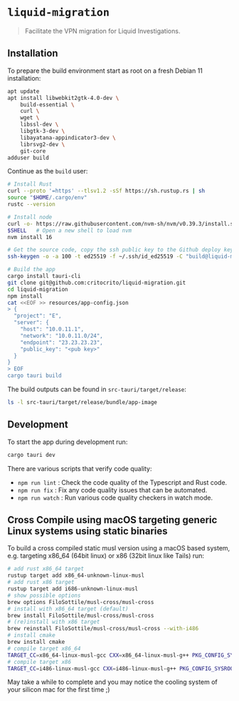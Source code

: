 # `liquid-migration`

> Facilitate the VPN migration for Liquid Investigations.

## Installation

To prepare the build environment start as root on a fresh Debian 11 installation:

```sh
apt update
apt install libwebkit2gtk-4.0-dev \
    build-essential \
    curl \
    wget \
    libssl-dev \
    libgtk-3-dev \
    libayatana-appindicator3-dev \
    librsvg2-dev \
    git-core
adduser build
```

Continue as the `build` user:

```sh
# Install Rust
curl --proto '=https' --tlsv1.2 -sSf https://sh.rustup.rs | sh
source "$HOME/.cargo/env"
rustc --version

# Install node
curl -o- https://raw.githubusercontent.com/nvm-sh/nvm/v0.39.3/install.sh | bash
$SHELL   # Open a new shell to load nvm
nvm install 16

# Get the source code, copy the ssh public key to the Github deploy keys
ssh-keygen -o -a 100 -t ed25519 -f ~/.ssh/id_ed25519 -C "build@liquid-migration"

# Build the app
cargo install tauri-cli
git clone git@github.com:critocrito/liquid-migration.git
cd liquid-migration
npm install
cat <<EOF >> resources/app-config.json
> {
  "project": "E",
  "server": {
    "host": "10.0.11.1",
    "network": "10.0.11.0/24",
    "endpoint": "23.23.23.23",
    "public_key": "<pub key>"
  }
}
> EOF
cargo tauri build
```

The build outputs can be found in `src-tauri/target/release`:

```sh
ls -l src-tauri/target/release/bundle/app-image
```

## Development

To start the app during development run:

```sh
cargo tauri dev
```

There are various scripts that verify code quality:

- `npm run lint` : Check the code quality of the Typescript and Rust code.
- `npm run fix` : Fix any code quality issues that can be automated.
- `npm run watch` : Run various code quality checkers in watch mode.

## Cross Compile using macOS targeting generic Linux systems using static binaries

To build a cross compiled static musl version using a macOS based system, e.g. targeting x86_64 (64bit linux) or x86 (32bit linux like Tails) run:

```sh
# add rust x86_64 target
rustup target add x86_64-unknown-linux-musl
# add rust x86 target
rustup target add i686-unknown-linux-musl
# show possible options
brew options FiloSottile/musl-cross/musl-cross
# install with x86_64 target (default)
brew install FiloSottile/musl-cross/musl-cross
# (re)install with x86 target
brew reinstall FiloSottile/musl-cross/musl-cross --with-i486
# install cmake
brew install cmake
# compile target x86_64
TARGET_CC=x86_64-linux-musl-gcc CXX=x86_64-linux-musl-g++ PKG_CONFIG_SYSROOT_DIR=/ cargo -v build --release --target i686-unknown-linux-musl
# compile target x86
TARGET_CC=i486-linux-musl-gcc CXX=i486-linux-musl-g++ PKG_CONFIG_SYSROOT_DIR=/ cargo build --release --target i686-unknown-linux-musl
```

May take a while to complete and you may notice the cooling system of your silicon mac for the first time ;)
